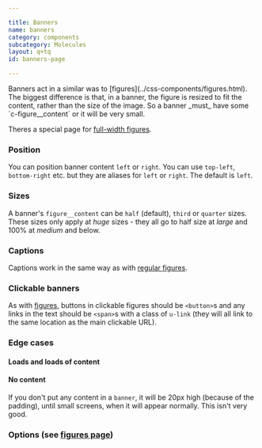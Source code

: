 ```yaml
---

title: Banners
name: banners
category: components
subcategory: Molecules
layout: q+tq
id: banners-page

---
```


<div class="lead"><p>Banners act in a similar was to [figures](../css-components/figures.html). The biggest difference is that, in a banner, the figure is resized to fit the content, rather than the size of the image. So a banner _must_ have some `c-figure__content` or it will be very small.</p></div>

Theres a special page for [full-width figures](../css-components/full-width-figures.html).

### Position

You can position banner content `left` or `right`. You can use `top-left`, `bottom-right` etc. but they are aliases for `left` or `right`. The default is `left`.

<script>
component("figure", { "image": "https://picsum.photos/800/400/?image=769", "type": "banner", "content": { "text" : "<p>'I mean what I say,' the Mock Turtle replied in an offended tone. And  the Gryphon added 'Come, let's hear some of YOUR adventures.'</p>\n<a class=\"c-btn c-btn--medium c-btn--block c-btn--primary\" href=\"#\">Click here for more</a>", "position": "left" } } );
</script>

<script>
component("figure", { "image": "https://picsum.photos/800/400/?image=770", "type": "banner", "content": { "text" : "<p>'I mean what I say,' the Mock Turtle replied in an offended tone. And  the Gryphon added 'Come, let's hear some of YOUR adventures.'</p>\n<a class=\"c-btn c-btn--medium c-btn--block c-btn--primary\" href=\"#\">Click here for more</a>", "position": "right" } } );
</script>

### Sizes

A banner's `figure__content` can be `half` (default), `third` or `quarter` sizes. These sizes only apply at _huge_ sizes - they all go to half size at _large_ and 100% at _medium_ and below.

<script>
component("figure", { "type":"banner", "image": "https://picsum.photos/1200/600/?image=771", "content": { "text" : "<h3>Here's some content</h3>\n<p>Here is some content. The height of the banner will fit to the content size.</p>\n<a class=\"c-btn c-btn--medium c-btn--block c-btn--primary\" href=\"#\">Click here for more</a>", "position": "left", "size": "half" } } )+
component("figure", { "type":"banner", "image": "https://picsum.photos/1200/600/?image=772", "content": { "text" : "<h3>Here's some content</h3>\n<p>Here is some content. The height of the banner will fit to the content size.</p>\n<a class=\"c-btn c-btn--medium c-btn--block c-btn--primary\" href=\"#\">Click here for more</a>", "position": "right", "size": "half" } } )+
component("figure", { "type":"banner", "image": "https://picsum.photos/1200/600/?image=773", "content": { "text" : "<p>Here is some content. The height of the banner will fit to the content size.</p>\n<a class=\"c-btn c-btn--medium c-btn--block c-btn--primary\" href=\"#\">Click here for more</a>", "position": "left", "size": "third" } } )+
component("figure", { "type":"banner", "image": "https://picsum.photos/1200/600/?image=774", "content": { "text" : "<p>Here is some content. The height of the banner will fit to the content size.</p>\n<a class=\"c-btn c-btn--medium c-btn--block c-btn--primary\" href=\"#\">Click here for more</a>", "position": "right", "size": "third" } } )+
component("figure", { "type":"banner", "image": "https://picsum.photos/1200/600/?image=775", "content": { "text" : "<p>Here is some content. The height of the banner will fit to the content size.</p>\n", "position": "left", "size": "quarter" } } )+
component("figure", { "type":"banner", "image": "https://picsum.photos/1200/600/?image=776", "content": { "text" : "<p>Here is some content. The height of the banner will fit to the content size.</p>\n", "position": "right", "size": "quarter" } } );
</script>

### Captions

Captions work in the same way as with [regular figures](../css-components/figures.html#figure-captions).

<script>
component("figure", { "image": "https://picsum.photos/800/400/?image=777", "type": "banner", "content": { "text" : "<p>'I mean what I say,' the Mock Turtle replied in an offended tone. And  the Gryphon added 'Come, let's hear some of YOUR adventures.'</p>\n<a class=\"c-btn c-btn--medium c-btn--block c-btn--primary\" href=\"#\">Click here for more</a>" }, "caption": { "text" : "<i class=\"c-icon c-icon--camera c-figure__caption-icon\"></i> Simple text caption", "position": "bottom-right" } } );
</script>

### Clickable banners

As with [figures](../css-components/figures.html#clickable-figures), buttons in clickable figures should be `<button>`s and any links in the text should be `<span>`s with a class of `u-link` (they will all link to the same location as the main clickable URL).

<script>
component("figure", { "image": "https://picsum.photos/1200/600/?image=780", "type":"banner", "url": "https://www.york.ac.uk", "content": { "text" : "<h3>Alice In Wonderland</h3>\n<p>'I mean what I say,' the Mock Turtle replied in an offended tone. And the <span class=\"u-link\">Gryphon</span> added 'Come, let's hear some of YOUR adventures.'</p>\n<button class=\"c-btn c-btn--medium c-btn--block c-btn--primary\">Click here for more</button>" } } );
</script>

### Edge cases

#### Loads and loads of content

<script>
component("figure", { "image": "https://picsum.photos/800/400/?image=778", "type": "banner", "content": { "text" : "<p>The March Hare took the watch and looked at it gloomily: then he dipped  it into his cup of tea, and looked at it again: but he could think of  nothing better to say than his first remark, 'It was the BEST butter,  you know.'</p>\n<p>Alice had been looking over his shoulder with some curiosity. 'What a  funny watch!' she remarked. 'It tells the day of the month, and doesn't  tell what o'clock it is!'</p>\n<p>'Why should it?' muttered the Hatter. 'Does YOUR watch tell you what  year it is?'</p>\n<p>'Of course not,' Alice replied very readily: 'but that's because it  stays the same year for such a long time together.'</p>\n<p>'Which is just the case with MINE,' said the Hatter.</p>\n<p>Alice felt dreadfully puzzled. The Hatter's remark seemed to have no  sort of meaning in it, and yet it was certainly English. 'I don't quite  understand you,' she said, as politely as she could.</p>\n<p>'The Dormouse is asleep again,' said the Hatter, and he poured a little  hot tea upon its nose.</p>\n<p>The Dormouse shook its head impatiently, and said, without opening its  eyes, 'Of course, of course; just what I was going to remark myself.'</p>\n<a class=\"c-btn c-btn--medium c-btn--block c-btn--primary\" href=\"#\">Click here for more</a>" } } );
</script>

#### No content

If you don't put any content in a `banner`, it will be 20px high (because of the padding), until small screens, when it will appear normally. This isn't very good.

<script>
component("figure", { "image": "https://picsum.photos/800/400/?image=779", "type": "banner" } );
</script>

### Options (see [figures page](../css-components/figures.html))